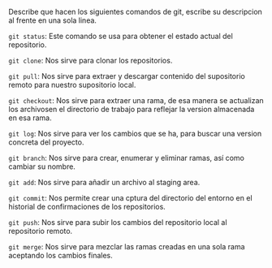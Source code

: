Describe que hacen los siguientes comandos de git, escribe su descripcion al frente en una sola linea.

`git status`: Este comando se usa para obtener el estado actual del repositorio.

`git clone`: Nos sirve para clonar los repositorios.

`git pull`: Nos sirve para extraer y descargar contenido del supositorio remoto para nuestro supositorio local.

`git checkout`: Nos sirve para extraer una rama, de esa manera se actualizan los archivosen el directorio de trabajo para reflejar la version almacenada en esa rama.

`git log`: Nos sirve para ver los cambios que se ha, para buscar una version concreta del proyecto. 

`git branch`: Nos sirve para crear, enumerar y eliminar ramas, así como cambiar su nombre.

`git add`: Nos sirve para añadir un archivo al staging area.

`git commit`: Nos permite crear una cptura del directorio del entorno en el historial de confirmaciones de los repositorios.

`git push`: Nos sirve para subir los cambios del repositorio local al repositorio remoto.

`git merge`: Nos sirve para mezclar las ramas creadas en una sola rama aceptando los cambios finales.